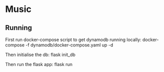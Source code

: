 # Music

## Running
First run docker-compose script to get dynamodb running locally:
    docker-compose -f dynamodb/docker-compose.yaml up -d

Then initialise the db:
    flask init_db

Then run the flask app:
    flask run